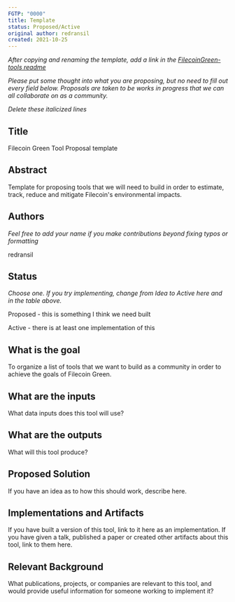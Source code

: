 ```yaml
---
FGTP: "0000"
title: Template
status: Proposed/Active
original author: redransil
created: 2021-10-25
---
```


*After copying and renaming the template, add a link in the [FilecoinGreen-tools readme](https://github.com/protocol/FilecoinGreen-tools)* 

*Please put some thought into what you are proposing, but no need to fill out every field below. Proposals are taken to be works in progress that we can all collaborate on as a community.*

*Delete these italicized lines*

## Title
Filecoin Green Tool Proposal template

## Abstract
Template for proposing tools that we will need to build in order to estimate, track, reduce and mitigate Filecoin's environmental impacts.

## Authors
*Feel free to add your name if you make contributions beyond fixing typos or formatting*

redransil

## Status
*Choose one. If you try implementing, change from Idea to Active here and in the table above.*

Proposed - this is something I think we need built

Active - there is at least one implementation of this

## What is the goal
To organize a list of tools that we want to build as a community in order to achieve the goals of Filecoin Green.

## What are the inputs
What data inputs does this tool will use?

## What are the outputs
What will this tool produce?

## Proposed Solution
If you have an idea as to how this should work, describe here.

## Implementations and Artifacts 
If you have built a version of this tool, link to it here as an implementation.
If you have given a talk, published a paper or created other artifacts about this tool, link to them here.

## Relevant Background
What publications, projects, or companies are relevant to this tool, and would provide useful information for someone working to implement it?
